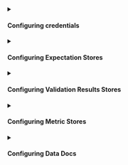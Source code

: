 <details>
<summary>

#### Configuring credentials

</summary>

While some source data systems provide their own means of configuring credentials through environment variables, you can also configure GX to populate credentials from either a YAML file or a secret manager.  For more information, please see:
- [How to configure credentials](/guides/setup/configuring_data_contexts/how_to_configure_credentials.md)

</details>

<details>
<summary>

#### Configuring Expectation Stores

</summary>

- [Configure Expectation Stores](/guides/setup/configuring_metadata_stores/configure_expectation_stores.md)

</details>

<details>
<summary>

#### Configuring Validation Results Stores

</summary>

- [Configure Validation Result Stores](/guides/setup/configuring_metadata_stores/configure_result_stores.md)

</details>

<details>
<summary>

#### Configuring Metric Stores

</summary>

- [How to configure and use a Metric Store](/guides/setup/configuring_metadata_stores/how_to_configure_a_metricsstore.md)

</details>

<details>
<summary>

#### Configuring Data Docs

</summary>

- [How to host and share Data Docs on Amazon S3](/guides/setup/configuring_data_docs/host_and_share_data_docs.md)
- [How to host and share Data Docs on Azure Blob Storage](/guides/setup/configuring_data_docs/host_and_share_data_docs.md)
- [How to host and share Data Docs on GCS](/guides/setup/configuring_data_docs/host_and_share_data_docs.md)
- [How to host and share Data Docs on a filesystem](/guides/setup/configuring_data_docs/host_and_share_data_docs.md)

</details>
